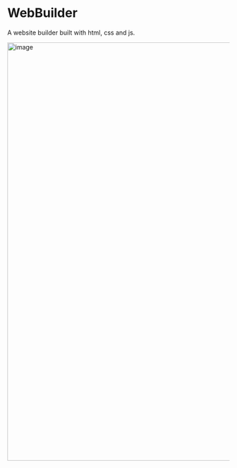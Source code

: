 # WebBuilder
A  website builder built with html, css and js.

<img width="948" alt="image" src="https://github.com/Laptop-Salad/WebBuilder/assets/80591698/f4057a81-5a20-4690-9f49-86c77b1676e2">
